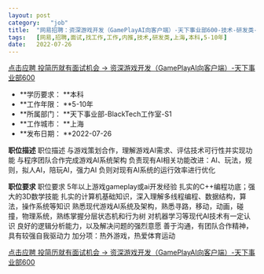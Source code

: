 ```yaml
---
layout:	post
category:	"job"
title:	"网易招聘：资深游戏开发（GamePlayAI向客户端）-天下事业部600-技术-研发类-上海本科5-10年"
tags:	[网易,招聘,面试,找工作,工作,内推,技术,研发类,上海,本科,5-10年]
date:	2022-07-26
---
```


[点击应聘 投简历就有面试机会 -> 资深游戏开发（GamePlayAI向客户端）-天下事业部600](http://mobile.bole.netease.com/bole/boleDetail?id=41827&employeeId=346f03c3cda5f04c&key=all)



- **学历要求： **本科
- **工作年限： **5-10年
- **所属部门： **天下事业部-BlackTech工作室-S1
- **工作城市： **上海
- **发布日期： **2022-07-26



**职位描述**
职位描述
与游戏策划合作，理解游戏AI需求、评估技术可行性并实现功能
与程序团队合作完成游戏AI系统架构
负责现有AI相关功能改进：AI、玩法，规则，拟人AI，陪玩AI，强力AI
负则对现有AI系统的运行效率进行优化



**职位要求**
职位要求
5年以上游戏gameplay或ai开发经验
扎实的C++编程功底；强大的3D数学技能
扎实的计算机基础知识，深入理解多线程编程、数据结构，算法，操作系统等知识
熟悉现代游戏AI系统及架构，熟悉寻路，移动，动画，碰撞，物理系统，熟练掌握分层状态机和行为树
对机器学习等现代AI技术有一定认识
良好的逻辑分析能力，以及解决问题的强烈意愿
善于沟通，有团队合作精神，具有较强自我驱动力
加分项：热外游戏，热爱体育运动



[点击应聘 投简历就有面试机会 -> 资深游戏开发（GamePlayAI向客户端）-天下事业部600](http://mobile.bole.netease.com/bole/boleDetail?id=41827&employeeId=346f03c3cda5f04c&key=all)